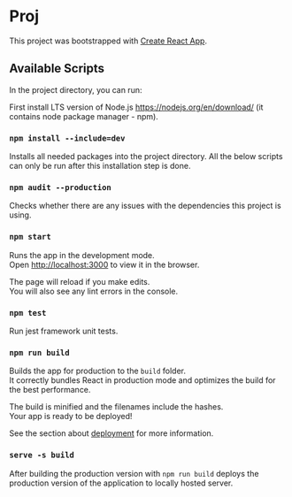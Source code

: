 # Proj

This project was bootstrapped with [Create React App](https://github.com/facebook/create-react-app).

## Available Scripts

In the project directory, you can run:

First install LTS version of Node.js https://nodejs.org/en/download/ (it contains node package manager - npm).

### `npm install --include=dev`

Installs all needed packages into the project directory.
All the below scripts can only be run after this installation step is done.

### `npm audit --production`

Checks whether there are any issues with the dependencies this project is using.

### `npm start`

Runs the app in the development mode.\
Open [http://localhost:3000](http://localhost:3000) to view it in the browser.

The page will reload if you make edits.\
You will also see any lint errors in the console.

### `npm test`

Run jest framework unit tests. 

### `npm run build`

Builds the app for production to the `build` folder.\
It correctly bundles React in production mode and optimizes the build for the best performance.

The build is minified and the filenames include the hashes.\
Your app is ready to be deployed!

See the section about [deployment](https://facebook.github.io/create-react-app/docs/deployment) for more information.

### `serve -s build`

After building the production version with `npm run build` deploys the production version of the application to locally hosted server.
